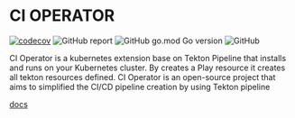 # CI OPERATOR

[![codecov](https://codecov.io/gh/w6d-io/ci-operator/branch/main/graph/badge.svg?token=OYXGUIEDAH)](https://codecov.io/gh/w6d-io/ci-operator)
![GitHub report](https://goreportcard.com/badge/github.com/w6d-io/ci-operator)
![GitHub go.mod Go version](https://img.shields.io/github/go-mod/go-version/w6d-io/ci-operator)
![GitHub](https://img.shields.io/github/license/w6d-io/ci-operator?style=flat)

CI Operator is a kubernetes extension base on Tekton Pipeline that installs and runs on your Kubernetes cluster.
By creates a Play resource it creates all tekton resources defined. 
CI Operator is an open-source project that aims to simplified the CI/CD pipeline creation by using Tekton pipeline

[docs](/docs)
